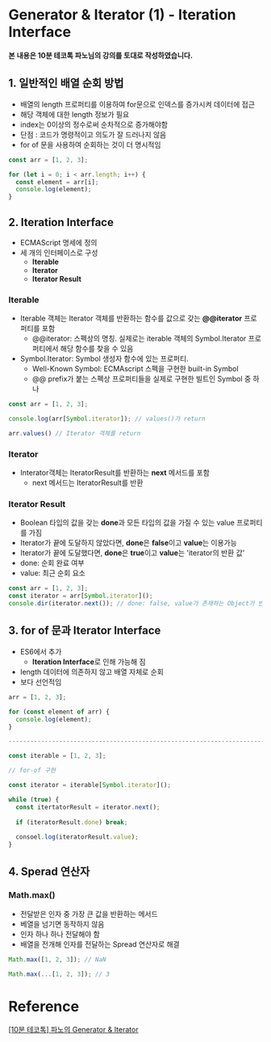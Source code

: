 # Generator & Iterator (1) - Iteration Interface

**본 내용은 10분 테코톡 파노님의 강의를 토대로 작성하였습니다.**

## 1. 일반적인 배열 순회 방법

* 배열의 length 프로퍼티를 이용하여 for문으로 인덱스를 증가시켜 데이터에 접근
* 해당 객체에 대한 length 정보가 필요
* index는 0이상의 정수로써 순차적으로 증가해야함
* 단점 : 코드가 명령적이고 의도가 잘 드러나지 않음
* for of 문을 사용하여 순회하는 것이 더 명시적임

```JavaScript
const arr = [1, 2, 3];

for (let i = 0; i < arr.length; i++) {
  const element = arr[i];
  console.log(element);
}
```



## 2. Iteration Interface

* ECMAScript 명세에 정의
* 세 개의 인터페이스로 구성
  * **Iterable**
  * **Iterator**
  * **Iterator Result**



### Iterable

* Iterable 객체는 Iterator 객체를 반환하는 함수를 값으로 갖는 **@@iterator** 프로퍼티를 포함
  * @@iterator: 스펙상의 명칭. 실제로는 iterable 객체의 Symbol.Iterator 프로퍼티에서 해당 함수를 찾을 수 있음
* Symbol.Iterator: Symbol 생성자 함수에 있는 프로퍼티.
  * Well-Known Symbol: ECMAscript 스펙을 구현한 built-in Symbol
  * @@ prefix가 붙는 스펙상 프로퍼티들을 실제로 구현한 빌트인 Symbol 중 하나

```JavaScript
const arr = [1, 2, 3];

console.log(arr[Symbol.iterator]); // values()가 return

arr.values() // Iterator 객체를 return
```



### Iterator

* Interator객체는 IteratorResult를 반환하는 **next** 메서드를 포함
  * next 메서드는 IteratorResult를 반환



### Iterator Result

* Boolean 타입의 값을 갖는 **done**과 모든 타입의 값을 가질 수 있는 value 프로퍼티를 가짐
* Iterator가 끝에 도달하지 않았다면, **done**은 **false**이고 **value**는 이용가능
* Iterator가 끝에 도달했다면, **done**은 **true**이고 **value**는 'iterator의 반환 값'
* done: 순회 완료 여부
* value: 최근 순회 요소

```JavaScript
const arr = [1, 2, 3];
const iterator = arr[Symbol.iterator]();
console.dir(iterator.next()); // done: false, value가 존재하는 Object가 반환
```



## 3. for of 문과 Iterator Interface

* ES6에서 추가
  *  **Iteration Interface**로 인해 가능해 짐
* length 데이터에 의존하지 않고 배열 자체로 순회
* 보다 선언적임

```JavaScript
arr = [1, 2, 3];

for (const element of arr) {
  console.log(element);
}

-------------------------------------------------------------------------------------------------------

const iterable = [1, 2, 3];

// for-of 구현

const iterator = iterable[Symbol.iterator]();

while (true) {
  const itertatorResult = iterator.next();
  
  if (iteratorResult.done) break;
  
  consoel.log(iteratorResult.value);
}
```



## 4. Sperad 연산자

### Math.max()

* 전달받은 인자 중 가장 큰 값을 반환하는 메서드
* 베열을 넘기면 동작하지 않음
* 인자 하나 하나 전달해야 함
* 배열을 전개해 인자를 전달하는 Spread 연산자로 해결

```JavaScript
Math.max([1, 2, 3]); // NaN

Math.max(...[1, 2, 3]); // 3
```

# Reference

[[10분 테코톡] 파노의 Generator & Iterator](https://www.youtube.com/watch?v=3uuBHt_SNTA)